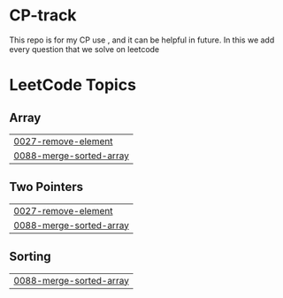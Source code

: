 # CP-track
This repo is for my CP use , and it can be helpful in future. 
In this we add every question that we solve on leetcode

<!---LeetCode Topics Start-->
# LeetCode Topics
## Array
|  |
| ------- |
| [0027-remove-element](https://github.com/Sumit-0005/CP-track/tree/master/0027-remove-element) |
| [0088-merge-sorted-array](https://github.com/Sumit-0005/CP-track/tree/master/0088-merge-sorted-array) |
## Two Pointers
|  |
| ------- |
| [0027-remove-element](https://github.com/Sumit-0005/CP-track/tree/master/0027-remove-element) |
| [0088-merge-sorted-array](https://github.com/Sumit-0005/CP-track/tree/master/0088-merge-sorted-array) |
## Sorting
|  |
| ------- |
| [0088-merge-sorted-array](https://github.com/Sumit-0005/CP-track/tree/master/0088-merge-sorted-array) |
<!---LeetCode Topics End-->